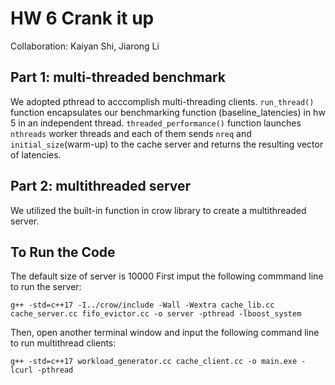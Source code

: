 # HW 6 Crank it up
Collaboration: Kaiyan Shi, Jiarong Li

## Part 1: multi-threaded benchmark
We adopted pthread to acccomplish multi-threading clients.
`run_thread()` function encapsulates our benchmarking function (baseline_latencies) in hw 5 in an independent thread.
`threaded_performance()` function launches `nthreads` worker threads and each of them sends `nreq` and `initial_size`(warm-up) to the cache server and returns the resulting vector of latencies.

## Part 2: multithreaded server
We utilized the built-in function in crow library to create a multithreaded server. 

## To Run the Code
The default size of server is 10000
First imput the following commmand line to run the server:

`g++ -std=c++17 -I../crow/include -Wall -Wextra cache_lib.cc cache_server.cc fifo_evictor.cc -o server -pthread -lboost_system`

Then, open another terminal window and input the following command line to run multithread clients:

`g++ -std=c++17 workload_generator.cc cache_client.cc -o main.exe -lcurl -pthread`
